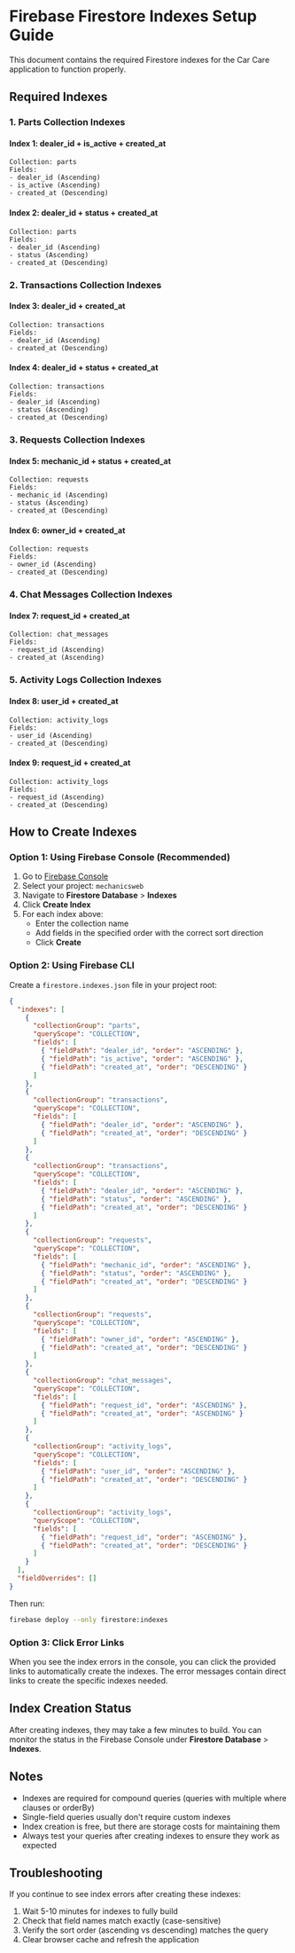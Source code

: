 # Firebase Firestore Indexes Setup Guide

This document contains the required Firestore indexes for the Car Care application to function properly.

## Required Indexes

### 1. Parts Collection Indexes

#### Index 1: dealer_id + is_active + created_at
```
Collection: parts
Fields:
- dealer_id (Ascending)
- is_active (Ascending) 
- created_at (Descending)
```

#### Index 2: dealer_id + status + created_at
```
Collection: parts
Fields:
- dealer_id (Ascending)
- status (Ascending)
- created_at (Descending)
```

### 2. Transactions Collection Indexes

#### Index 3: dealer_id + created_at
```
Collection: transactions
Fields:
- dealer_id (Ascending)
- created_at (Descending)
```

#### Index 4: dealer_id + status + created_at
```
Collection: transactions
Fields:
- dealer_id (Ascending)
- status (Ascending)
- created_at (Descending)
```

### 3. Requests Collection Indexes

#### Index 5: mechanic_id + status + created_at
```
Collection: requests
Fields:
- mechanic_id (Ascending)
- status (Ascending)
- created_at (Descending)
```

#### Index 6: owner_id + created_at
```
Collection: requests
Fields:
- owner_id (Ascending)
- created_at (Descending)
```

### 4. Chat Messages Collection Indexes

#### Index 7: request_id + created_at
```
Collection: chat_messages
Fields:
- request_id (Ascending)
- created_at (Ascending)
```

### 5. Activity Logs Collection Indexes

#### Index 8: user_id + created_at
```
Collection: activity_logs
Fields:
- user_id (Ascending)
- created_at (Descending)
```

#### Index 9: request_id + created_at
```
Collection: activity_logs
Fields:
- request_id (Ascending)
- created_at (Descending)
```

## How to Create Indexes

### Option 1: Using Firebase Console (Recommended)

1. Go to [Firebase Console](https://console.firebase.google.com)
2. Select your project: `mechanicsweb`
3. Navigate to **Firestore Database** > **Indexes**
4. Click **Create Index**
5. For each index above:
   - Enter the collection name
   - Add fields in the specified order with the correct sort direction
   - Click **Create**

### Option 2: Using Firebase CLI

Create a `firestore.indexes.json` file in your project root:

```json
{
  "indexes": [
    {
      "collectionGroup": "parts",
      "queryScope": "COLLECTION",
      "fields": [
        { "fieldPath": "dealer_id", "order": "ASCENDING" },
        { "fieldPath": "is_active", "order": "ASCENDING" },
        { "fieldPath": "created_at", "order": "DESCENDING" }
      ]
    },
    {
      "collectionGroup": "transactions",
      "queryScope": "COLLECTION", 
      "fields": [
        { "fieldPath": "dealer_id", "order": "ASCENDING" },
        { "fieldPath": "created_at", "order": "DESCENDING" }
      ]
    },
    {
      "collectionGroup": "transactions",
      "queryScope": "COLLECTION",
      "fields": [
        { "fieldPath": "dealer_id", "order": "ASCENDING" },
        { "fieldPath": "status", "order": "ASCENDING" },
        { "fieldPath": "created_at", "order": "DESCENDING" }
      ]
    },
    {
      "collectionGroup": "requests", 
      "queryScope": "COLLECTION",
      "fields": [
        { "fieldPath": "mechanic_id", "order": "ASCENDING" },
        { "fieldPath": "status", "order": "ASCENDING" },
        { "fieldPath": "created_at", "order": "DESCENDING" }
      ]
    },
    {
      "collectionGroup": "requests",
      "queryScope": "COLLECTION", 
      "fields": [
        { "fieldPath": "owner_id", "order": "ASCENDING" },
        { "fieldPath": "created_at", "order": "DESCENDING" }
      ]
    },
    {
      "collectionGroup": "chat_messages",
      "queryScope": "COLLECTION",
      "fields": [
        { "fieldPath": "request_id", "order": "ASCENDING" },
        { "fieldPath": "created_at", "order": "ASCENDING" }
      ]
    },
    {
      "collectionGroup": "activity_logs",
      "queryScope": "COLLECTION",
      "fields": [
        { "fieldPath": "user_id", "order": "ASCENDING" },
        { "fieldPath": "created_at", "order": "DESCENDING" }
      ]
    },
    {
      "collectionGroup": "activity_logs",
      "queryScope": "COLLECTION",
      "fields": [
        { "fieldPath": "request_id", "order": "ASCENDING" },
        { "fieldPath": "created_at", "order": "DESCENDING" }
      ]
    }
  ],
  "fieldOverrides": []
}
```

Then run:
```bash
firebase deploy --only firestore:indexes
```

### Option 3: Click Error Links

When you see the index errors in the console, you can click the provided links to automatically create the indexes. The error messages contain direct links to create the specific indexes needed.

## Index Creation Status

After creating indexes, they may take a few minutes to build. You can monitor the status in the Firebase Console under **Firestore Database** > **Indexes**.

## Notes

- Indexes are required for compound queries (queries with multiple where clauses or orderBy)
- Single-field queries usually don't require custom indexes
- Index creation is free, but there are storage costs for maintaining them
- Always test your queries after creating indexes to ensure they work as expected

## Troubleshooting

If you continue to see index errors after creating these indexes:

1. Wait 5-10 minutes for indexes to fully build
2. Check that field names match exactly (case-sensitive)
3. Verify the sort order (ascending vs descending) matches the query
4. Clear browser cache and refresh the application
